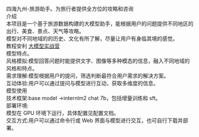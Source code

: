 四海九州-旅游助手。为旅行者提供全方位的攻略和咨询</br>
介绍</br>
本项目是一个基于旅游数据构建的大模型助手，能根据用户的问题提供不同地区的出行、美食、景点、天气等攻略。</br>
模型对不同地域的的历史、文化有所了解，尽量让用户有身临其境的感觉。</br>
教程安利 [大模型实战营](https://github.com/InternLM/Tutorial/tree/camp3)</br>
模型特点。</br>
风格模拟:模型回答问题时能提供文字、图像等多种模态的信息，融入不同地域的风格和特点。</br>
需求理解:模型根据用户的提问，筛选判断最符合用户需求的解决方案。</br>
互动体验:用户可以通过提问与模型进行互动，获取多维度的信息。</br>
模型使用</br>
技术框架:base model ->internlm2 chat 7b，包括增量训练和 sft。</br>
部署环境:</br>
模型在 GPU 环境下运行，具体配置见配置文档。</br>
交互方式:用户可以通过命令行或 Web 界面与模型进行交互，也可自行下载并部署。</br>